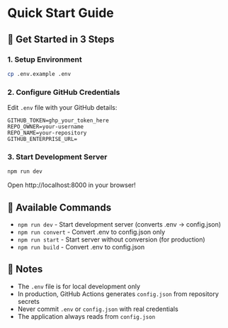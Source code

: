 # Quick Start Guide

## 🚀 Get Started in 3 Steps

### 1. Setup Environment

```bash
cp .env.example .env
```

### 2. Configure GitHub Credentials

Edit `.env` file with your GitHub details:

```env
GITHUB_TOKEN=ghp_your_token_here
REPO_OWNER=your-username
REPO_NAME=your-repository
GITHUB_ENTERPRISE_URL=
```

### 3. Start Development Server

```bash
npm run dev
```

Open http://localhost:8000 in your browser!

## 🔧 Available Commands

- `npm run dev` - Start development server (converts .env → config.json)
- `npm run convert` - Convert .env to config.json only
- `npm run start` - Start server without conversion (for production)
- `npm run build` - Convert .env to config.json

## 📝 Notes

- The `.env` file is for local development only
- In production, GitHub Actions generates `config.json` from repository secrets
- Never commit `.env` or `config.json` with real credentials
- The application always reads from `config.json`
